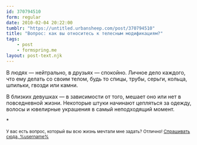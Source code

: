 ```yaml
---
id: 370794510
form: regular
date: 2010-02-04 20:22:00
tumblr: "https://untitled.urbansheep.com/post/370794510"
title: "Вопрос: как вы относитесь к телесным модификациям?"
tags:
    - post
    - formspring.me
layout: post-text.njk
---
```


<p>В людях — нейтрально, в друзьях — спокойно. Личное дело каждого, что ему делать со своим телом, будь то спицы, трубы, серьги, кольца, шпильки, гвозди или камни.</p>

<p>В близких девушках — в зависимости от того, мешает оно или нет в повседневной жизни. Некоторые штуки начинают цепляться за одежду, волосы и ювелирные украшения в самый неподходящий момент.</p>

<p>*</p>

<p><small>У вас есть вопрос, который вы всю жизнь мечтали мне задать? Отлично! <a href="http://formspring.me/urbansheep">Спрашивать сюда, %username%</a></small></p>

